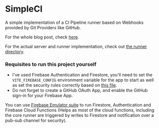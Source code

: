 # SimpleCI

A simple implementation of a CI Pipeline runner based on Webhooks provided by Git Providers like GitHub.

For the whole blog post, check [here](https://blog.devesh.tech/post/lets-build-our-own-ci-job-runner).

For the actual server and runner implementation, check out [the runner directory](./runner/README.md).

### Requisites to run this project yourself

- I've used Firebase Authentication and Firestore, you'll need to set the `VITE_FIREBASE_CONFIG` environment variable for the app to start as well as set the security rules correctly based on [this file](./runner/firebase/firestore.rules).
- Do not forget to create a GitHub OAuth App, and enable the GitHub sign-in for your Firebase App.

You can use [Firebase Emulator suite](https://firebase.google.com/docs/emulator-suite) to run Firestore, Authentication and Firebase Cloud Functions (Helps as most of the cloud functions, including the core runner are triggered by writes to Firestore and notification over a pub-sub channel for security).
